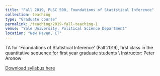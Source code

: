 ```yaml
---
title: "Fall 2019, PLSC 500, Foundations of Statistical Inference"
collection: teaching
type: "Graduate course"
permalink: /teaching/2019-fall-teaching-1
venue: "Yale University, Political Science Department"
location: "New Haven, CT"
---
```


TA for 'Foundations of Statistical Inference' (Fall 2019), first class in the quantitative sequence for first year graduate students \\
Instructor: Peter Aronow



[Download syllabus here](https://adelevoye.github.io/files/PL500-syllabus-2019.pdf)
